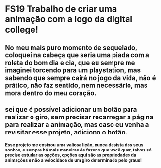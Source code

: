 # FS19 Trabalho de criar uma animação com a logo da digital college!
## No meu mais puro momento de sequelado, coloquei na cabeça que seria uma piada com a roleta do bom dia e cia, que eu sempre me imaginei torcendo para um playstation, mas sabendo que sempre cairá no jogo da vida, não é prático, não faz sentido, nem necessário, mas mora dentro do meu coração. 

## sei que é possível adicionar um botão para realizar o giro, sem precisar recarregar a página para realizar a animação, mas caso eu venha a revisitar esse projeto, adiciono o botão.

#### Esse projeto me ensinou uma valiosa lição, nunca desista dos seus sonhos, e sempre há mais maneiras de fazer o que você quer, talvez só precise estudar as opções, opções aqui são as propriedades da animações e não a velocidade de um giro determinado pelo graus!
